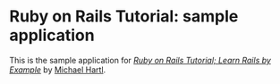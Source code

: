 # Ruby on Rails Tutorial: sample application

This is the sample application for [*Ruby on Rails Tutorial; Learn Rails by
Example*](http://railstutorial.org) by [Michael
Hartl](http://michaelhartl.com).
